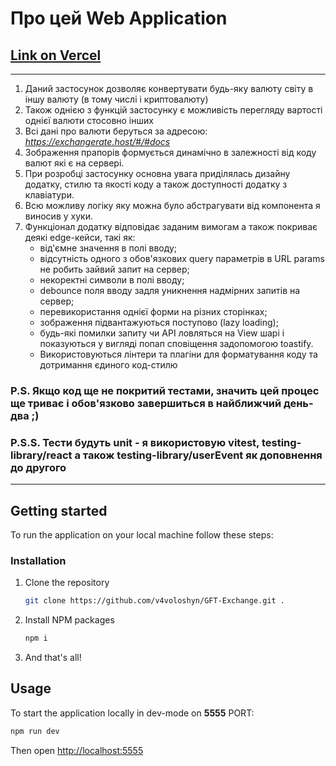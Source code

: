 # Про цей Web Application

## [Link on Vercel](https://gft-exchange.vercel.app/)
<hr/>

1. Даний застосунок дозволяє конвертувати будь-яку валюту світу в іншу валюту (в тому числі і криптовалюту)
2. Також однією з функцій застосунку є можливість перегляду вартості однієї валюти стосовно інших
3. Всі дані про валюти беруться за адресою: *https://exchangerate.host/#/#docs*
4. Зображення прапорів формується динамічно в залежності від коду валют які є на сервері.
5. При розробці застосунку основна увага приділялась дизайну додатку, стилю та якості коду а також доступності додатку з клавіатури.
6. Всю можливу логіку яку можна було абстрагувати від компонента я виносив у хуки.
7. Функціонал додатку відповідає заданим вимогам а також покриває деякі edge-кейси, такі як:
   - від'ємне значення в полі вводу;
   - відсутність одного з обов'язкових query параметрів в URL params не робить зайвий запит на сервер;
   - некоректні символи в полі вводу;
   - debounce поля вводу задля уникнення надмірних запитів на сервер;
   - перевикористання однієї форми на різних сторінках;
   - зображення підвантажуються поступово (lazy loading);
   - будь-які помилки запиту чи API ловляться на View шарі і показуються у вигляді попап сповіщення задопомогою toastify.
   - Використовуються лінтери та плагіни для форматування коду та дотримання єдиного код-стилю

### P.S. Якщо код ще не покритий тестами, значить цей процес ще триває і обов'язково завершиться в найближчий день-два ;)

### P.S.S. Тести будуть unit - я використовую vitest, testing-library/react а також testing-library/userEvent як доповнення до другого

<hr/>

## Getting started

To run the application on your local machine follow these steps:

### Installation

1. Clone the repository
   ```sh
   git clone https://github.com/v4voloshyn/GFT-Exchange.git .
   ```
2. Install NPM packages
   ```sh
   npm i
   ```
3. And that's all!

## Usage

To start the application locally in dev-mode on **5555** PORT:

```sh
npm run dev
```

Then open [http://localhost:5555](http://localhost:5555/)

